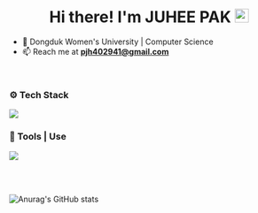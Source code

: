
<h1 align="center">Hi there! I'm JUHEE PAK <img src="https://media.giphy.com/media/hvRJCLFzcasrR4ia7z/giphy.gif" width="25px"> </h1>

- 🏫 Dongduk Women's University | Computer Science
- 📫 Reach me at **pjh402941@gmail.com**

<br/>

### ⚙️ Tech Stack 
 <img src="https://skillicons.dev/icons?i=java,c,html,css,js,react" />

### 🔧 Tools | Use
 <img src="https://skillicons.dev/icons?i=git,github,bash,vscode,visualstudio,figma,eclipse,notion" />

<br/><br/>

![Anurag's GitHub stats](https://github-readme-stats.vercel.app/api?username=qkrwngml&show_icons=true&theme=buefy)
